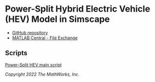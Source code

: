 ---
---
# Power-Split Hybrid Electric Vehicle (HEV) Model in Simscape

- [GitHub repository](https://github.com/mathworks/Simscape-Hybrid-Electric-Vehicle-Model)
- [MATLAB Central - File Exchange](https://uk.mathworks.com/matlabcentral/fileexchange/92820)

## Scripts

[Power-Split HEV main script](PowerSplitHEV_main_script.html)

_Copyright 2022 The MathWorks, Inc._
